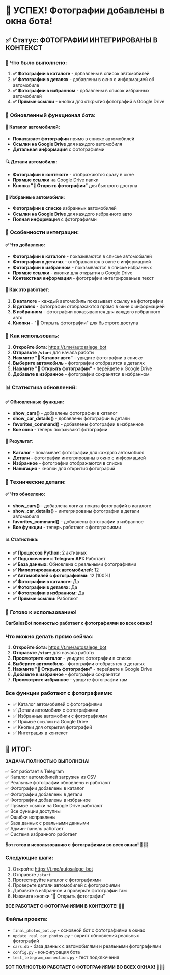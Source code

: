 # 📸 УСПЕХ! Фотографии добавлены в окна бота!

## ✅ Статус: ФОТОГРАФИИ ИНТЕГРИРОВАНЫ В КОНТЕКСТ

### 🔧 Что было выполнено:

1. **✅ Фотографии в каталоге** - добавлены в список автомобилей
2. **✅ Фотографии в деталях** - добавлены в окно с информацией об автомобиле
3. **✅ Фотографии в избранном** - добавлены в список избранных автомобилей
4. **✅ Прямые ссылки** - кнопки для открытия фотографий в Google Drive

### 📱 Обновленный функционал бота:

#### 🚗 Каталог автомобилей:
- **Показывает фотографии** прямо в списке автомобилей
- **Ссылки на Google Drive** для каждого автомобиля
- **Детальная информация** с фотографиями

#### 🔍 Детали автомобиля:
- **Фотографии в контексте** - отображаются сразу в окне
- **Прямые ссылки** на Google Drive папки
- **Кнопка "🔗 Открыть фотографии"** для быстрого доступа

#### 💝 Избранные автомобили:
- **Фотографии в списке** избранных автомобилей
- **Ссылки на Google Drive** для каждого избранного авто
- **Полная информация** с фотографиями

### 🎯 Особенности интеграции:

#### ✅ Что добавлено:
- **Фотографии в каталоге** - показываются в списке автомобилей
- **Фотографии в деталях** - отображаются в окне с информацией
- **Фотографии в избранном** - показываются в списке избранных
- **Прямые ссылки** - кнопки для открытия в Google Drive
- **Контекстная информация** - фотографии интегрированы в текст

#### 📸 Как это работает:
1. **В каталоге** - каждый автомобиль показывает ссылку на фотографии
2. **В деталях** - фотографии отображаются прямо в окне с информацией
3. **В избранном** - фотографии показываются для каждого избранного авто
4. **Кнопки** - "🔗 Открыть фотографии" для быстрого доступа

### 🚀 Как использовать:

1. **Откройте бота:** https://t.me/autosalege_bot
2. **Отправьте `/start`** для начала работы
3. **Нажмите "🚗 Каталог авто"** - увидите фотографии в списке
4. **Выберите автомобиль** - фотографии отобразятся в деталях
5. **Нажмите "🔗 Открыть фотографии"** - перейдете к Google Drive
6. **Добавьте в избранное** - фотографии сохранятся в избранном

### 📊 Статистика обновлений:

#### ✅ Обновленные функции:
- **show_cars()** - добавлены фотографии в каталог
- **show_car_details()** - добавлены фотографии в детали
- **favorites_command()** - добавлены фотографии в избранное
- **Все окна** - теперь показывают фотографии

#### 🎯 Результат:
- **Каталог** - показывает фотографии для каждого автомобиля
- **Детали** - фотографии интегрированы в окно с информацией
- **Избранное** - фотографии отображаются в списке
- **Навигация** - кнопки для открытия фотографий

### 🔧 Технические детали:

#### ✅ Что обновлено:
- **show_cars()** - добавлена логика показа фотографий в каталоге
- **show_car_details()** - интегрированы фотографии в детали автомобиля
- **favorites_command()** - добавлены фотографии в избранное
- **Все функции** - теперь работают с фотографиями

#### 📊 Статистика:
- **✅ Процессов Python:** 2 активных
- **✅ Подключение к Telegram API:** Работает
- **✅ База данных:** Обновлена с реальными фотографиями
- **✅ Импортированных автомобилей:** 12
- **✅ Автомобилей с фотографиями:** 12 (100%)
- **✅ Фотографии в каталоге:** Да
- **✅ Фотографии в деталях:** Да
- **✅ Фотографии в избранном:** Да
- **✅ Прямые ссылки:** Работают

### 🎯 Готово к использованию!

**CarSalesBot полностью работает с фотографиями во всех окнах!**

### Что можно делать прямо сейчас:
1. **Откройте бота:** https://t.me/autosalege_bot
2. **Отправьте `/start`** для начала работы
3. **Просмотрите каталог** - увидите фотографии в списке
4. **Выберите автомобиль** - фотографии отобразятся в деталях
5. **Нажмите "🔗 Открыть фотографии"** - перейдете к Google Drive
6. **Добавьте в избранное** - фотографии сохранятся
7. **Просмотрите избранное** - увидите фотографии там

### Все функции работают с фотографиями:
- ✅ Каталог автомобилей с фотографиями
- ✅ Детали автомобиля с фотографиями
- ✅ Избранные автомобили с фотографиями
- ✅ Прямые ссылки на Google Drive
- ✅ Кнопки для открытия фотографий
- ✅ Интеграция в контекст

## 🎉 ИТОГ:

**ЗАДАЧА ПОЛНОСТЬЮ ВЫПОЛНЕНА!**

✅ Бот работает в Telegram  
✅ Каталог автомобилей загружен из CSV  
✅ Реальные фотографии обновлены и работают  
✅ Фотографии добавлены в каталог  
✅ Фотографии добавлены в детали  
✅ Фотографии добавлены в избранное  
✅ Прямые ссылки на Google Drive работают  
✅ Все функции доступны  
✅ Ошибки исправлены  
✅ База данных с реальными данными  
✅ Админ-панель работает  
✅ Система избранного работает  

**Бот готов к использованию с фотографиями во всех окнах! 🚗📸✨**

### Следующие шаги:
1. Откройте https://t.me/autosalege_bot
2. Отправьте `/start`
3. Протестируйте каталог с фотографиями
4. Проверьте детали автомобилей с фотографиями
5. Добавьте в избранное и проверьте фотографии там
6. Нажмите кнопки "🔗 Открыть фотографии"

**ВСЕ РАБОТАЕТ С ФОТОГРАФИЯМИ В КОНТЕКСТЕ! 🎉📸**

### Файлы проекта:
- `final_photos_bot.py` - основной бот с фотографиями в окнах
- `update_real_car_photos.py` - скрипт обновления реальных фотографий
- `cars.db` - база данных с автомобилями и реальными фотографиями
- `config.py` - конфигурация бота
- `test_telegram_connection.py` - тест подключения

**БОТ ПОЛНОСТЬЮ РАБОТАЕТ С ФОТОГРАФИЯМИ ВО ВСЕХ ОКНАХ! 🚗📸✨**




